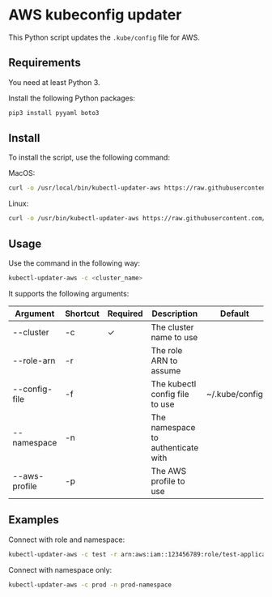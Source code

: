 # AWS kubeconfig updater

This Python script updates the `.kube/config` file for AWS.

## Requirements

You need at least Python 3.

Install the following Python packages:

```bash
pip3 install pyyaml boto3
```

## Install

To install the script, use the following command:

MacOS:

```bash
curl -o /usr/local/bin/kubectl-updater-aws https://raw.githubusercontent.com/xip-online-applications/kubectl-updater-aws/master/kubectl-updater-aws; chmod +x /usr/local/bin/kubectl-updater-aws 
```

Linux:

```bash
curl -o /usr/bin/kubectl-updater-aws https://raw.githubusercontent.com/xip-online-applications/kubectl-updater-aws/master/kubectl-updater-aws; chmod +x /usr/bin/kubectl-updater-aws
```

## Usage

Use the command in the following way:

```bash
kubectl-updater-aws -c <cluster_name>
```

It supports the following arguments:

| Argument  | Shortcut | Required | Description | Default |
|-----------|----------|----------|-------------|---------|
| --cluster | -c | &check; | The cluster name to use | |
| --role-arn | -r | | The role ARN to assume | |
| --config-file | -f | | The kubectl config file to use | ~/.kube/config |
| --namespace | -n | | The namespace to authenticate with | |
| --aws-profile | -p | | The AWS profile to use | |

## Examples

Connect with role and namespace:

```bash
kubectl-updater-aws -c test -r arn:aws:iam::123456789:role/test-application-role -n test-application-namespace
```

Connect with namespace only:

```bash
kubectl-updater-aws -c prod -n prod-namespace
```

